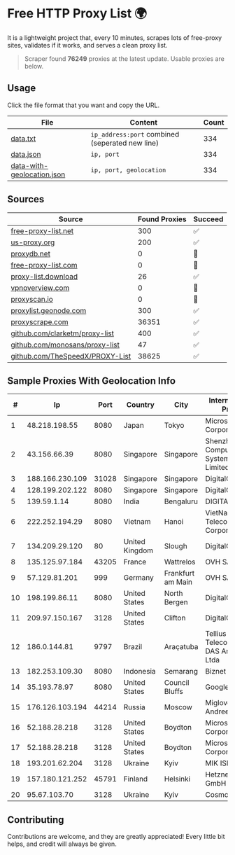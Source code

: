 
# Free HTTP Proxy List 🌍

It is a lightweight project that, every 10 minutes, scrapes lots of free-proxy sites, validates if it works, and serves a clean proxy list.


> Scraper found **76249** proxies at the latest update. Usable proxies are below.

## Usage

Click the file format that you want and copy the URL.


|File|Content|Count|
|----|-------|-----|
|[data.txt](https://raw.githubusercontent.com/themiralay/Proxy-List-World/master/data.txt)|`ip_address:port` combined (seperated new line)|334|
|[data.json](https://raw.githubusercontent.com/themiralay/Proxy-List-World/master/data.json)|`ip, port`|334|
|[data-with-geolocation.json](https://raw.githubusercontent.com/themiralay/Proxy-List-World/master/data-with-geolocation.json)|`ip, port, geolocation`|334|

## Sources

|Source|Found Proxies|Succeed|
|------|-------------|-------|
|[free-proxy-list.net](https://free-proxy-list.net)|300|✅|
|[us-proxy.org](https://www.us-proxy.org)|200|✅|
|[proxydb.net](http://proxydb.net)|0|🚫|
|[free-proxy-list.com](https://free-proxy-list.com/?page=&port=&type%5B%5D=http&type%5B%5D=https&up_time=0&search=Search)|0|🚫|
|[proxy-list.download](https://www.proxy-list.download/HTTP)|26|✅|
|[vpnoverview.com](https://vpnoverview.com/privacy/anonymous-browsing/free-proxy-servers)|0|🚫|
|[proxyscan.io](https://www.proxyscan.io)|0|🚫|
|[proxylist.geonode.com](https://proxylist.geonode.com/api/proxy-list?limit=300&page=1&sort_by=lastChecked&sort_type=desc&protocols=http,https)|300|✅|
|[proxyscrape.com](https://api.proxyscrape.com/v2/?request=displayproxies&protocol=http&timeout=10000&country=all&ssl=all&anonymity=all)|36351|✅|
|[github.com/clarketm/proxy-list](https://raw.githubusercontent.com/clarketm/proxy-list/master/proxy-list-raw.txt)|400|✅|
|[github.com/monosans/proxy-list](https://raw.githubusercontent.com/monosans/proxy-list/main/proxies/http.txt)|47|✅|
|[github.com/TheSpeedX/PROXY-List](https://raw.githubusercontent.com/TheSpeedX/PROXY-List/master/http.txt)|38625|✅|


## Sample Proxies With Geolocation Info

|#|Ip|Port|Country|City|Internet Service Provider|
|-|--|----|-------|----|-------------------------|
|1|48.218.198.55|8080|Japan|Tokyo|Microsoft Corporation|
|2|43.156.66.39|8080|Singapore|Singapore|Shenzhen Tencent Computer Systems Company Limited|
|3|188.166.230.109|31028|Singapore|Singapore|DigitalOcean, LLC|
|4|128.199.202.122|8080|Singapore|Singapore|DigitalOcean, LLC|
|5|139.59.1.14|8080|India|Bengaluru|DIGITALOCEAN|
|6|222.252.194.29|8080|Vietnam|Hanoi|VietNam Post and Telecom Corporation|
|7|134.209.29.120|80|United Kingdom|Slough|DigitalOcean, LLC|
|8|135.125.97.184|43205|France|Wattrelos|OVH SAS|
|9|57.129.81.201|999|Germany|Frankfurt am Main|OVH SAS|
|10|198.199.86.11|8080|United States|North Bergen|DigitalOcean, LLC|
|11|209.97.150.167|3128|United States|Clifton|DigitalOcean, LLC|
|12|186.0.144.81|9797|Brazil|Araçatuba|Tellius Telecomunicacoes DAS Americas Ltda|
|13|182.253.109.30|8080|Indonesia|Semarang|Biznet Metronet|
|14|35.193.78.97|8080|United States|Council Bluffs|Google LLC|
|15|176.126.103.194|44214|Russia|Moscow|Miglovets Egor Andreevich|
|16|52.188.28.218|3128|United States|Boydton|Microsoft Corporation|
|17|52.188.28.218|3128|United States|Boydton|Microsoft Corporation|
|18|193.201.62.204|3128|Ukraine|Kyiv|MIK ISP|
|19|157.180.121.252|45791|Finland|Helsinki|Hetzner Online GmbH|
|20|95.67.103.70|3128|Ukraine|Kyiv|Cosmonova|



## Contributing

Contributions are welcome, and they are greatly appreciated! Every
little bit helps, and credit will always be given.


